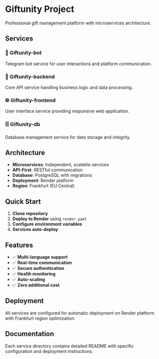 # Giftunity Project

Professional gift management platform with microservices architecture.

## Services

### 🤖 Giftunity-bot
Telegram bot service for user interactions and platform communication.

### 🔧 Giftunity-backend
Core API service handling business logic and data processing.

### 🌐 Giftunity-frontend
User interface service providing responsive web application.

### 🗄️ Giftunity-db
Database management service for data storage and integrity.

## Architecture

- **Microservices**: Independent, scalable services
- **API-First**: RESTful communication
- **Database**: PostgreSQL with migrations
- **Deployment**: Render platform
- **Region**: Frankfurt (EU Central)

## Quick Start

1. **Clone repository**
2. **Deploy to Render** using `render.yaml`
3. **Configure environment variables**
4. **Services auto-deploy**

## Features

- ✅ **Multi-language support**
- ✅ **Real-time communication**
- ✅ **Secure authentication**
- ✅ **Health monitoring**
- ✅ **Auto-scaling**
- ✅ **Zero additional cost**

## Deployment

All services are configured for automatic deployment on Render platform with Frankfurt region optimization.

## Documentation

Each service directory contains detailed README with specific configuration and deployment instructions.